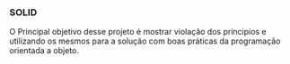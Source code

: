 ### SOLID

O Principal objetivo desse projeto é mostrar violação dos principios e utilizando os mesmos para a solução com boas práticas da programação orientada a objeto.

